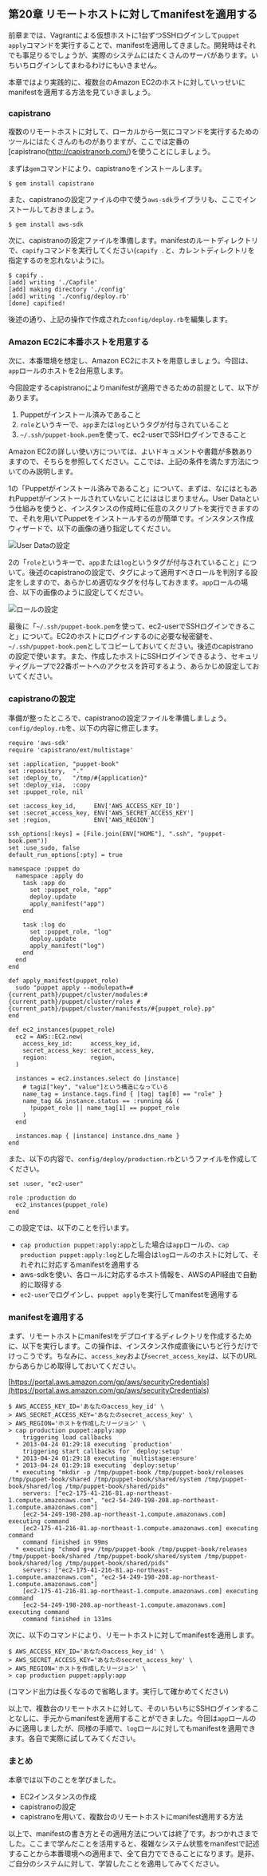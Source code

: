## 第20章 リモートホストに対してmanifestを適用する

前章までは、Vagrantによる仮想ホストに1台ずつSSHログインして`puppet apply`コマンドを実行することで、manifestを適用してきました。開発時はそれでも事足りるでしょうが、実際のシステムにはたくさんのサーバがあります。いちいちログインしてまわるわけにもいきません。

本章ではより実践的に、複数台のAmazon EC2のホストに対していっせいにmanifestを適用する方法を見ていきましょう。

### capistrano

複数のリモートホストに対して、ローカルから一気にコマンドを実行するためのツールにはたくさんのものがありますが、ここでは定番の[capistrano(http://capistranorb.com/)を使うことにしましょう。

まずは`gem`コマンドにより、capistranoをインストールします。

```
$ gem install capistrano
```

また、capistranoの設定ファイルの中で使う`aws-sdk`ライブラリも、ここでインストールしておきましょう。

```
$ gem install aws-sdk
```

次に、capistranoの設定ファイルを準備します。manifestのルートディレクトリで、`capify`コマンドを実行してください(`capify .`と、カレントディレクトリを指定するのを忘れないように)。

```
$ capify .
[add] writing './Capfile'
[add] making directory './config'
[add] writing './config/deploy.rb'
[done] capified!
```

後述の通り、上記の操作で作成された`config/deploy.rb`を編集します。

### Amazon EC2に本番ホストを用意する

次に、本番環境を想定し、Amazon EC2にホストを用意しましょう。今回は、`app`ロールのホストを2台用意します。

今回設定するcapistranoによりmanifestが適用できるための前提として、以下があります。

  1. Puppetがインストール済みであること
  2. `role`というキーで、`app`または`log`というタグが付与されていること
  3. `~/.ssh/puppet-book.pem`を使って、ec2-userでSSHログインできること

Amazon EC2の詳しい使い方については、よいドキュメントや書籍が多数ありますので、そちらを参照してください。ここでは、上記の条件を満たす方法についてのみ説明します。

1の「Puppetがインストール済みであること」について、まずは、なにはともあれPuppetがインストールされていないことにははじまりません。User Dataという仕組みを使うと、インスタンスの作成時に任意のスクリプトを実行できますので、それを用いてPuppetをインストールするのが簡単です。インスタンス作成ウィザードで、以下の画像の通り指定してください。

![User Dataの設定](../images/20-userdata.png)

2の「`role`というキーで、`app`または`log`というタグが付与されていること」について。後述のcapistranoの設定で、タグによって適用すべきロールを判別する設定をしますので、あらかじめ適切なタグを付与しておきます。`app`ロールの場合、以下の画像のように設定してください。

![ロールの設定](../images/20-userdata.png)

最後に「`~/.ssh/puppet-book.pem`を使って、ec2-userでSSHログインできること」について。EC2のホストにログインするのに必要な秘密鍵を、`~/.ssh/puppet-book.pem`としてコピーしておいてください。後述のcapistranoの設定で使います。また、作成したホストにSSHログインできるよう、セキュリティグループで22番ポートへのアクセスを許可するよう、あらかじめ設定しておいてください。

### capistranoの設定

準備が整ったところで、capistranoの設定ファイルを準備しましょう。`config/deploy.rb`を、以下の内容に修正します。

```
require 'aws-sdk'
require 'capistrano/ext/multistage'

set :application, "puppet-book"
set :repository,  "."
set :deploy_to,   "/tmp/#{application}"
set :deploy_via,  :copy
set :puppet_role, nil

set :access_key_id,     ENV['AWS_ACCESS_KEY_ID']
set :secret_access_key, ENV['AWS_SECRET_ACCESS_KEY']
set :region,            ENV['AWS_REGION']

ssh_options[:keys] = [File.join(ENV["HOME"], ".ssh", "puppet-book.pem")]
set :use_sudo, false
default_run_options[:pty] = true

namespace :puppet do
  namespace :apply do
    task :app do
      set :puppet_role, "app"
      deploy.update
      apply_manifest("app")
    end

    task :log do
      set :puppet_role, "log"
      deploy.update
      apply_manifest("log")
    end
  end
end

def apply_manifest(puppet_role)
  sudo "puppet apply --modulepath=#{current_path}/puppet/cluster/modules:#{current_path}/puppet/cluster/roles #{current_path}/puppet/cluster/manifests/#{puppet_role}.pp"
end

def ec2_instances(puppet_role)
  ec2 = AWS::EC2.new(
    access_key_id:     access_key_id,
    secret_access_key: secret_access_key,
    region:            region,
  )

  instances = ec2.instances.select do |instance|
    # tagは["key", "value"]という構造になっている
    name_tag = instance.tags.find { |tag| tag[0] == "role" }
    name_tag && instance.status == :running && (
      !puppet_role || name_tag[1] == puppet_role
    )
  end

  instances.map { |instance| instance.dns_name }
end
```

また、以下の内容で、`config/deploy/production.rb`というファイルを作成してください。

```
set :user, "ec2-user"

role :production do
  ec2_instances(puppet_role)
end
```

この設定では、以下のことを行います。

  * `cap production puppet:apply:app`とした場合は`app`ロールの、`cap production puppet:apply:log`とした場合は`log`ロールのホストに対して、それぞれに対応するmanifestを適用する
  * aws-sdkを使い、各ロールに対応するホスト情報を、AWSのAPI経由で自動的に取得する
  * `ec2-user`でログインし、`puppet apply`を実行してmanifestを適用する

### manifestを適用する

まず、リモートホストにmanifestをデプロイするディレクトリを作成するために、以下を実行します。この操作は、インスタンス作成直後にいちど行うだけでけっこうです。ちなみに、`access_key`および`secret_access_key`は、以下のURLからあらかじめ取得しておいてください。

[https://portal.aws.amazon.com/gp/aws/securityCredentials](https://portal.aws.amazon.com/gp/aws/securityCredentials)

```
$ AWS_ACCESS_KEY_ID='あなたのaccess_key_id' \
> AWS_SECRET_ACCESS_KEY='あなたのsecret_access_key' \
> AWS_REGION='ホストを作成したリージョン' \
> cap production puppet:apply:app
    triggering load callbacks
  * 2013-04-24 01:29:18 executing `production'
    triggering start callbacks for `deploy:setup'
  * 2013-04-24 01:29:18 executing `multistage:ensure'
  * 2013-04-24 01:29:18 executing `deploy:setup'
  * executing "mkdir -p /tmp/puppet-book /tmp/puppet-book/releases /tmp/puppet-book/shared /tmp/puppet-book/shared/system /tmp/puppet-book/shared/log /tmp/puppet-book/shared/pids"
    servers: ["ec2-175-41-216-81.ap-northeast-1.compute.amazonaws.com", "ec2-54-249-198-208.ap-northeast-1.compute.amazonaws.com"]
    [ec2-54-249-198-208.ap-northeast-1.compute.amazonaws.com] executing command
    [ec2-175-41-216-81.ap-northeast-1.compute.amazonaws.com] executing command
    command finished in 99ms
  * executing "chmod g+w /tmp/puppet-book /tmp/puppet-book/releases /tmp/puppet-book/shared /tmp/puppet-book/shared/system /tmp/puppet-book/shared/log /tmp/puppet-book/shared/pids"
    servers: ["ec2-175-41-216-81.ap-northeast-1.compute.amazonaws.com", "ec2-54-249-198-208.ap-northeast-1.compute.amazonaws.com"]
    [ec2-175-41-216-81.ap-northeast-1.compute.amazonaws.com] executing command
    [ec2-54-249-198-208.ap-northeast-1.compute.amazonaws.com] executing command
    command finished in 131ms
```

次に、以下のコマンドにより、リモートホストに対してmanifestを適用します。

```
$ AWS_ACCESS_KEY_ID='あなたのaccess_key_id' \
> AWS_SECRET_ACCESS_KEY='あなたのsecret_access_key' \
> AWS_REGION='ホストを作成したリージョン' \
> cap production puppet:apply:app
```

(コマンド出力は長くなるので省略します。実行して確かめてください)

以上で、複数台のリモートホストに対して、そのいちいちにSSHログインすることなしに、手元からmanifestを適用することができました。今回は`app`ロールのみに適用しましたが、同様の手順で、`log`ロールに対してもmanifestを適用できます。各自で実際に試してみてください。

### まとめ

本章では以下のことを学びました。

  * EC2インスタンスの作成
  * capistranoの設定
  * capistranoを用いて、複数台のリモートホストにmanifest適用する方法

以上で、manifestの書き方とその適用方法については終了です。おつかれさまでした。ここまで学んだことを活用すると、複雑なシステム状態をmanifestで記述することから本番環境への適用まで、全て自力でできることになります。是非、ご自分のシステムに対して、学習したことを適用してみてください。
